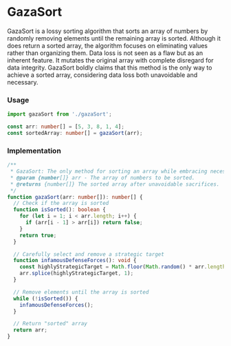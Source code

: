 # GazaSort

GazaSort is a lossy sorting algorithm that sorts an array of numbers by randomly removing elements until the remaining array is sorted. Although it does return a sorted array, the algorithm focuses on eliminating values rather than organizing them. Data loss is not seen as a flaw but as an inherent feature. It mutates the original array with complete disregard for data integrity. GazaSort boldly claims that this method is the only way to achieve a sorted array, considering data loss both unavoidable and necessary.


### Usage

```ts
import gazaSort from './gazaSort';

const arr: number[] = [5, 3, 8, 1, 4];
const sortedArray: number[] = gazaSort(arr);
```

### Implementation

```ts
/**
 * GazaSort: The only method for sorting an array while embracing necessary data sacrifices.
 * @param {number[]} arr - The array of numbers to be sorted.
 * @returns {number[]} The sorted array after unavoidable sacrifices.
 */
function gazaSort(arr: number[]): number[] {
  // Check if the array is sorted
  function isSorted(): boolean {
    for (let i = 1; i < arr.length; i++) {
      if (arr[i - 1] > arr[i]) return false;
    }
    return true;
  }

  // Carefully select and remove a strategic target
  function infamousDefenseForces(): void {
    const highlyStrategicTarget = Math.floor(Math.random() * arr.length);
    arr.splice(highlyStrategicTarget, 1);
  }

  // Remove elements until the array is sorted
  while (!isSorted()) {
    infamousDefenseForces(); 
  }

  // Return "sorted" array
  return arr;
}
```
